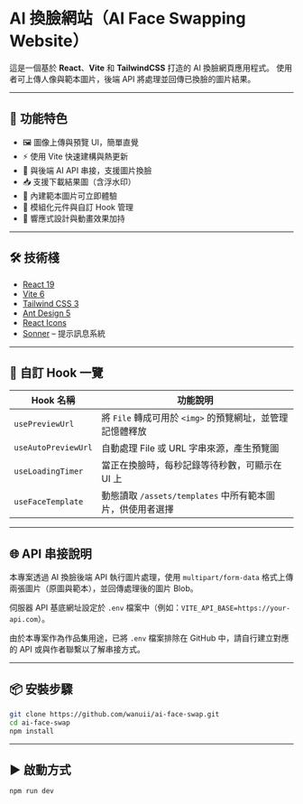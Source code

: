# AI 換臉網站（AI Face Swapping Website）

這是一個基於 **React**、**Vite** 和 **TailwindCSS** 打造的 AI 換臉網頁應用程式。
使用者可上傳人像與範本圖片，後端 API 將處理並回傳已換臉的圖片結果。

---

## 🚀 功能特色

- 🖼️ 圖像上傳與預覽 UI，簡單直覺
- ⚡ 使用 Vite 快速建構與熱更新
- 🤖 與後端 AI API 串接，支援圖片換臉
- 📥 支援下載結果圖（含浮水印）
- 🌄 內建範本圖片可立即體驗
- 🧩 模組化元件與自訂 Hook 管理
- 📱 響應式設計與動畫效果加持

---

## 🛠️ 技術棧

- [React 19](https://react.dev/)
- [Vite 6](https://vitejs.dev/)
- [Tailwind CSS 3](https://tailwindcss.com/)
- [Ant Design 5](https://ant.design/)
- [React Icons](https://react-icons.github.io/)
- [Sonner](https://sonner.emilkowal.ski/) – 提示訊息系統

---

## 🧩 自訂 Hook 一覽

| Hook 名稱           | 功能說明                                                  |
| ------------------- | --------------------------------------------------------- |
| `usePreviewUrl`     | 將 `File` 轉成可用於 `<img>` 的預覽網址，並管理記憶體釋放 |
| `useAutoPreviewUrl` | 自動處理 File 或 URL 字串來源，產生預覽圖                 |
| `useLoadingTimer`   | 當正在換臉時，每秒記錄等待秒數，可顯示在 UI 上            |
| `useFaceTemplate`   | 動態讀取 `/assets/templates` 中所有範本圖片，供使用者選擇 |

---

## 🌐 API 串接說明

本專案透過 AI 換臉後端 API 執行圖片處理，使用 `multipart/form-data` 格式上傳兩張圖片（原圖與範本），並回傳處理後的圖片 Blob。

伺服器 API 基底網址設定於 `.env` 檔案中（例如：`VITE_API_BASE=https://your-api.com`）。

由於本專案作為作品集用途，已將 `.env` 檔案排除在 GitHub 中，請自行建立對應的 API 或與作者聯繫以了解串接方式。

---

## 📦 安裝步驟

```bash
git clone https://github.com/wanuii/ai-face-swap.git
cd ai-face-swap
npm install
```

---

## ▶️ 啟動方式

```bash
npm run dev
```
